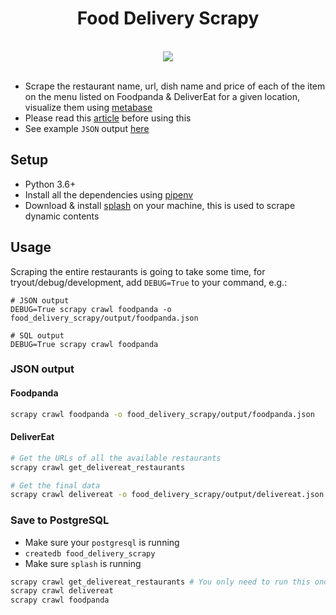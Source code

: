 <h1 align="center"><strong>Food Delivery Scrapy</strong></h1>

<br />

<div align="center"><img src="https://i.imgur.com/lrx4RuF.png" /></div>

<br />

- Scrape the restaurant name, url, dish name and price of each of the item on the menu listed on Foodpanda & DeliverEat for a given location, visualize them using [metabase](https://www.metabase.com/)
- Please read this [article](https://benbernardblog.com/web-scraping-and-crawling-are-perfectly-legal-right/) before using this
- See example `JSON` output [here](https://github.com/ngshiheng/food-delivery-scrapy/tree/master/food_delivery_scrapy/food_delivery_scrapy/example_output)

## Setup

- Python 3.6+
- Install all the dependencies using [pipenv](https://pipenv.pypa.io/en/latest/)
- Download & install [splash](https://splash.readthedocs.io/en/stable/install.html#linux-docker) on your machine, this is used to scrape dynamic contents

## Usage

Scraping the entire restaurants is going to take some time, for tryout/debug/development, add `DEBUG=True` to your command, e.g.:

```
# JSON output
DEBUG=True scrapy crawl foodpanda -o food_delivery_scrapy/output/foodpanda.json

# SQL output
DEBUG=True scrapy crawl foodpanda
```

### JSON output

#### Foodpanda

```sh
scrapy crawl foodpanda -o food_delivery_scrapy/output/foodpanda.json
```

#### DeliverEat

```sh
# Get the URLs of all the available restaurants
scrapy crawl get_delivereat_restaurants

# Get the final data
scrapy crawl delivereat -o food_delivery_scrapy/output/delivereat.json
```

### Save to PostgreSQL

- Make sure your `postgresql` is running
- `createdb food_delivery_scrapy`
- Make sure `splash` is running

```sh
scrapy crawl get_delivereat_restaurants # You only need to run this once
scrapy crawl delivereat
scrapy crawl foodpanda
```
